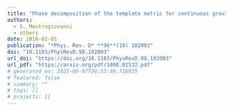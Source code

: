 ```yaml
---
title: "Phase decomposition of the template metric for continuous gravitational-wave searches"
authors:
  - S. Mastrogiovanni
  - others
date: 2018-01-01
publication: "*Phys. Rev. D* **98**(10) 102003"
doi: "10.1103/PhysRevD.98.102003"
url_doi: "https://doi.org/10.1103/PhysRevD.98.102003"
url_pdf: "https://arxiv.org/pdf/1808.01532.pdf"
# generated_on: 2025-06-07T20:53:46.728935
# featured: false
# summary: ""
# tags: []
# projects: []
---
```

